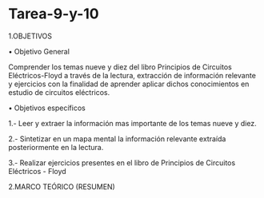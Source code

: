 # Tarea-9-y-10

1.OBJETIVOS

• Objetivo General

Comprender los temas nueve y diez del libro Principios de Circuitos Eléctricos-Floyd a través de la lectura, extracción de información relevante y ejercicios con la finalidad de aprender aplicar dichos conocimientos en estudio de circuitos eléctricos.

• Objetivos específicos

1.- Leer y extraer la información mas importante de los temas nueve y diez.

2.- Sintetizar en un mapa mental la información relevante extraída posteriormente en la lectura.

3.- Realizar ejercicios presentes en el libro de Principios de Circuitos Eléctricos - Floyd

2.MARCO TEÓRICO (RESUMEN)

